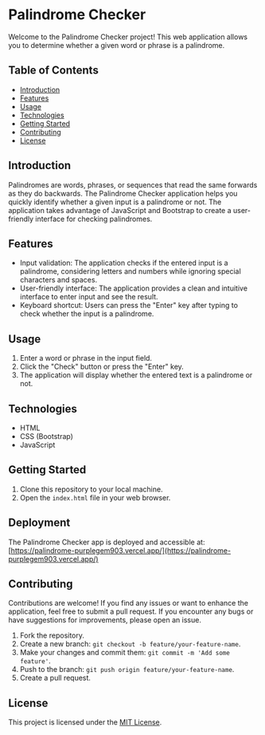 # Palindrome Checker

Welcome to the Palindrome Checker project! This web application allows you to determine whether a given word or phrase is a palindrome.

## Table of Contents

- [Introduction](#introduction)
- [Features](#features)
- [Usage](#usage)
- [Technologies](#technologies)
- [Getting Started](#getting-started)
- [Contributing](#contributing)
- [License](#license)

## Introduction

Palindromes are words, phrases, or sequences that read the same forwards as they do backwards. The Palindrome Checker application helps you quickly identify whether a given input is a palindrome or not. The application takes advantage of JavaScript and Bootstrap to create a user-friendly interface for checking palindromes.

## Features

- Input validation: The application checks if the entered input is a palindrome, considering letters and numbers while ignoring special characters and spaces.
- User-friendly interface: The application provides a clean and intuitive interface to enter input and see the result.
- Keyboard shortcut: Users can press the "Enter" key after typing to check whether the input is a palindrome.

## Usage

1. Enter a word or phrase in the input field.
2. Click the "Check" button or press the "Enter" key.
3. The application will display whether the entered text is a palindrome or not.

## Technologies

- HTML
- CSS (Bootstrap)
- JavaScript

## Getting Started

1. Clone this repository to your local machine.
2. Open the `index.html` file in your web browser.

## Deployment

The Palindrome Checker app is deployed and accessible at: [https://palindrome-purplegem903.vercel.app/](https://palindrome-purplegem903.vercel.app/)

## Contributing

Contributions are welcome! If you find any issues or want to enhance the application, feel free to submit a pull request. If you encounter any bugs or have suggestions for improvements, please open an issue.

1. Fork the repository.
2. Create a new branch: `git checkout -b feature/your-feature-name`.
3. Make your changes and commit them: `git commit -m 'Add some feature'`.
4. Push to the branch: `git push origin feature/your-feature-name`.
5. Create a pull request.

## License

This project is licensed under the [MIT License](LICENSE).
